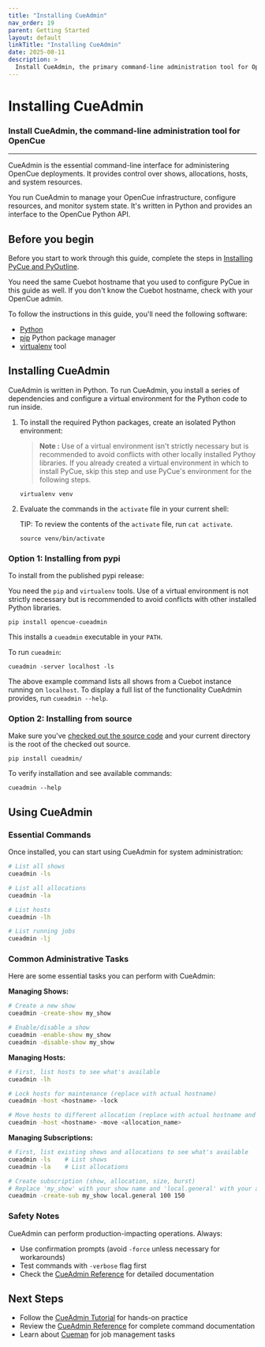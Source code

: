 ```yaml
---
title: "Installing CueAdmin"
nav_order: 19
parent: Getting Started
layout: default
linkTitle: "Installing CueAdmin"
date: 2025-08-11
description: >
  Install CueAdmin, the primary command-line administration tool for OpenCue
---
```


# Installing CueAdmin

### Install CueAdmin, the command-line administration tool for OpenCue

---

CueAdmin is the essential command-line interface for administering OpenCue deployments. It provides control over shows, allocations, hosts, and system resources.

You run CueAdmin to manage your OpenCue infrastructure, configure resources, and monitor system state. It's written in Python and provides an interface to the OpenCue Python API.

## Before you begin

Before you start to work through this guide, complete the steps in
[Installing PyCue and PyOutline](/docs/getting-started/installing-pycue-and-pyoutline).

You need the same Cuebot hostname that you used to configure PyCue in this guide
as well. If you don't know the Cuebot hostname, check with your OpenCue admin.

To follow the instructions in this guide, you'll need the following software:

*   [Python](https://www.python.org/)
*   [pip](https://pypi.org/project/pip/) Python package manager
*   [virtualenv](https://pypi.org/project/virtualenv/) tool

## Installing CueAdmin

CueAdmin is written in Python. To run CueAdmin, you install a series of
dependencies and configure a virtual environment for the Python code to run
inside.

1.  To install the required Python packages, create an isolated Python
    environment:

    > **Note :** Use of a virtual environment isn't
    strictly necessary but is recommended to avoid conflicts with other locally
    installed Pythoy libraries. If you already created a virtual environment
    in which to install PyCue, skip this step and use PyCue's environment for
    the following steps.

    ```shell
    virtualenv venv
    ```

2.  Evaluate the commands in the `activate` file in your current shell:

    TIP: To review the contents of the `activate` file, run `cat activate`.

    ```shell
    source venv/bin/activate
    ```

### Option 1: Installing from pypi

To install from the published pypi release:

You need the `pip` and `virtualenv` tools. Use of a virtual environment is not
strictly necessary but is recommended to avoid conflicts with other installed
Python libraries.

```shell
pip install opencue-cueadmin
```

This installs a `cueadmin` executable in your `PATH`. 

To run `cueadmin`:

```shell
cueadmin -server localhost -ls
```

The above example command lists all shows from a Cuebot instance running on
`localhost`. To display a full list of the functionality CueAdmin provides, run
`cueadmin --help`.

### Option 2: Installing from source

Make sure you've
[checked out the source code](/docs/getting-started/checking-out-the-source-code)
and your current directory is the root of the checked out source.

```shell
pip install cueadmin/
```

To verify installation and see available commands:

```shell
cueadmin --help
```

## Using CueAdmin

### Essential Commands

Once installed, you can start using CueAdmin for system administration:

```bash
# List all shows
cueadmin -ls

# List all allocations
cueadmin -la

# List hosts
cueadmin -lh

# List running jobs
cueadmin -lj
```

### Common Administrative Tasks

Here are some essential tasks you can perform with CueAdmin:

**Managing Shows:**
```bash
# Create a new show
cueadmin -create-show my_show

# Enable/disable a show
cueadmin -enable-show my_show
cueadmin -disable-show my_show
```

**Managing Hosts:**
```bash
# First, list hosts to see what's available
cueadmin -lh

# Lock hosts for maintenance (replace with actual hostname)
cueadmin -host <hostname> -lock

# Move hosts to different allocation (replace with actual hostname and allocation)
cueadmin -host <hostname> -move <allocation_name>
```

**Managing Subscriptions:**
```bash
# First, list existing shows and allocations to see what's available
cueadmin -ls    # List shows
cueadmin -la    # List allocations

# Create subscription (show, allocation, size, burst)
# Replace 'my_show' with your show name and 'local.general' with your allocation
cueadmin -create-sub my_show local.general 100 150
```

### Safety Notes

CueAdmin can perform production-impacting operations. Always:
- Use confirmation prompts (avoid `-force` unless necessary for workarounds)
- Test commands with `-verbose` flag first
- Check the [CueAdmin Reference](/docs/reference/tools/cueadmin/) for detailed documentation

## Next Steps

- Follow the [CueAdmin Tutorial](/docs/tutorials/cueadmin-tutorial/) for hands-on practice
- Review the [CueAdmin Reference](/docs/reference/tools/cueadmin/) for complete command documentation
- Learn about [Cueman](/docs/reference/tools/cueman/) for job management tasks
